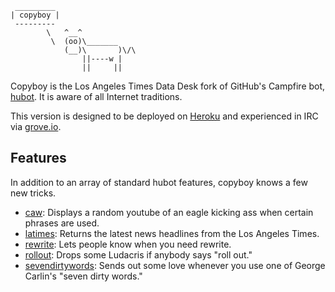 <pre><code> _________
| copyboy |
 ---------
        \   ^__^
         \  (oo)\_______
            (__)\       )\/\
                ||----w |
                ||     ||</code></pre>

Copyboy is the Los Angeles Times Data Desk fork of GitHub's Campfire bot, [hubot](https://github.com/github/hubot). It is aware of all Internet traditions.

This version is designed to be deployed on [Heroku](http://heroku.com) and experienced in IRC via [grove.io](http://grove.io).

## Features

In addition to an array of standard hubot features, copyboy knows a few new tricks.

* [caw](https://github.com/datadesk/copyboy/blob/master/scripts/caw.coffee): Displays a random youtube of an eagle kicking ass when certain phrases are used.
* [latimes](https://github.com/datadesk/copyboy/blob/master/scripts/latimes.coffee): Returns the latest news headlines from the Los Angeles Times.
* [rewrite](https://github.com/datadesk/copyboy/blob/master/scripts/rewrite.coffee): Lets people know when you need rewrite.
* [rollout](https://github.com/datadesk/copyboy/blob/master/scripts/rollout.coffee): Drops some Ludacris if anybody says "roll out."
* [sevendirtywords](https://github.com/datadesk/copyboy/blob/master/scripts/sevendirtywords.coffee): Sends out some love whenever you use one of George Carlin's "seven dirty words."
